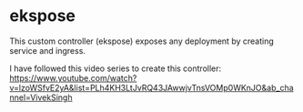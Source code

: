 # ekspose
This custom controller (ekspose) exposes any deployment by creating service and ingress. 


I have followed this video series to create this controller:
https://www.youtube.com/watch?v=lzoWSfvE2yA&list=PLh4KH3LtJvRQ43JAwwjvTnsVOMp0WKnJO&ab_channel=VivekSingh